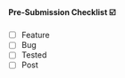 #### Pre-Submission Checklist :ballot_box_with_check:

- [ ] Feature
- [ ] Bug
- [ ] Tested
- [ ] Post
